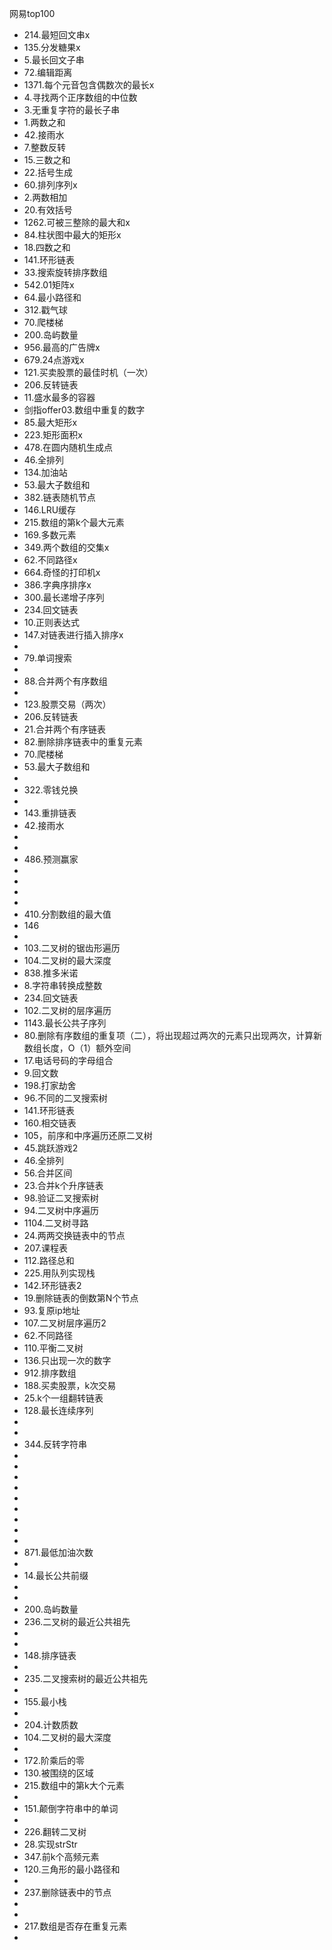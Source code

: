 网易top100

- 214.最短回文串x
- 135.分发糖果x
- 5.最长回文子串
- 72.编辑距离
- 1371.每个元音包含偶数次的最长x
- 4.寻找两个正序数组的中位数
- 3.无重复字符的最长子串
- 1.两数之和
- 42.接雨水
- 7.整数反转
- 15.三数之和
- 22.括号生成
- 60.排列序列x
- 2.两数相加
- 20.有效括号
- 1262.可被三整除的最大和x
- 84.柱状图中最大的矩形x
- 18.四数之和
- 141.环形链表
- 33.搜索旋转排序数组
- 542.01矩阵x
- 64.最小路径和
- 312.戳气球
- 70.爬楼梯
- 200.岛屿数量
- 956.最高的广告牌x
- 679.24点游戏x
- 121.买卖股票的最佳时机（一次）
- 206.反转链表
- 11.盛水最多的容器
- 剑指offer03.数组中重复的数字
- 85.最大矩形x
- 223.矩形面积x
- 478.在圆内随机生成点
- 46.全排列
- 134.加油站
- 53.最大子数组和
- 382.链表随机节点
- 146.LRU缓存
- 215.数组的第k个最大元素 
- 169.多数元素
- 349.两个数组的交集x
- 62.不同路径x
- 664.奇怪的打印机x
- 386.字典序排序x
- 300.最长递增子序列
- 234.回文链表
- 10.正则表达式
- 147.对链表进行插入排序x
- 
- 79.单词搜索
- 
- 88.合并两个有序数组
- 
- 123.股票交易（两次）
- 206.反转链表
- 21.合并两个有序链表
- 82.删除排序链表中的重复元素
- 70.爬楼梯
- 53.最大子数组和
- 
- 322.零钱兑换
- 
- 143.重排链表
- 42.接雨水
- 
- 
- 486.预测赢家
- 
- 
- 
- 
- 410.分割数组的最大值
- 146
- 
- 103.二叉树的锯齿形遍历
- 104.二叉树的最大深度
- 838.推多米诺
- 8.字符串转换成整数
- 234.回文链表
- 102.二叉树的层序遍历
- 1143.最长公共子序列
- 80.删除有序数组的重复项（二），将出现超过两次的元素只出现两次，计算新数组长度，O（1）额外空间
- 17.电话号码的字母组合
- 9.回文数
- 198.打家劫舍
- 96.不同的二叉搜索树
- 141.环形链表
- 160.相交链表
- 105，前序和中序遍历还原二叉树
- 45.跳跃游戏2
- 46.全排列
- 56.合并区间
- 23.合并k个升序链表
- 98.验证二叉搜索树
- 94.二叉树中序遍历
- 1104.二叉树寻路
- 24.两两交换链表中的节点
- 207.课程表
- 112.路径总和
- 225.用队列实现栈
- 142.环形链表2
- 19.删除链表的倒数第N个节点
- 93.复原ip地址
- 107.二叉树层序遍历2
- 62.不同路径
- 110.平衡二叉树
- 136.只出现一次的数字
- 912.排序数组
- 188.买卖股票，k次交易
- 25.k个一组翻转链表
- 128.最长连续序列
- 
- 
- 344.反转字符串
- 
- 
- 
- 
- 
- 
- 
- 
- 
- 871.最低加油次数
- 
- 14.最长公共前缀
- 
- 
- 200.岛屿数量
- 236.二叉树的最近公共祖先
- 
- 
- 148.排序链表
- 
- 235.二叉搜索树的最近公共祖先
- 
- 155.最小栈
- 
- 204.计数质数
- 104.二叉树的最大深度
- 
- 172.阶乘后的零
- 130.被围绕的区域
- 215.数组中的第k大个元素
- 
- 151.颠倒字符串中的单词
- 
- 226.翻转二叉树
- 28.实现strStr
- 347.前k个高频元素
- 120.三角形的最小路径和
- 
- 237.删除链表中的节点
- 
- 
- 217.数组是否存在重复元素
- 